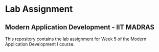 # Lab Assignment 

## Modern Application Development - IIT MADRAS

This repository contains the lab assignment for Week 5 of the Modern Application Development I course.

